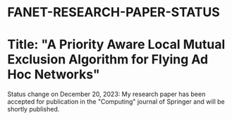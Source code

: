 # FANET-RESEARCH-PAPER-STATUS

# Title: "A Priority Aware Local Mutual Exclusion Algorithm for Flying Ad Hoc Networks"

Status change on December 20, 2023: My research paper has been accepted for publication in the "Computing" journal of Springer and will be shortly published.
